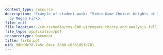 ```yaml
---
content_type: resource
description: 'Example of student work: "Video Game Choice: Knights of the Old Republic"
  by Megan Firko.'
file: null
file_location: /coursemedia/cms-600-videogame-theory-and-analysis-fall-2007/98bdde78745c04cc3600c8561d5fd781_firko.pdf
file_type: application/pdf
resourcetype: Document
title: firko.pdf
uid: 98bdde78-745c-04cc-3600-c8561d5fd781
---
```

